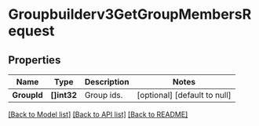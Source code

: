 # Groupbuilderv3GetGroupMembersRequest

## Properties
Name | Type | Description | Notes
------------ | ------------- | ------------- | -------------
**GroupId** | **[]int32** | Group ids. | [optional] [default to null]

[[Back to Model list]](../README.md#documentation-for-models) [[Back to API list]](../README.md#documentation-for-api-endpoints) [[Back to README]](../README.md)

